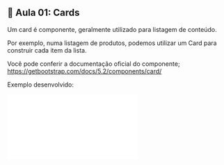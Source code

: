 ## 📝 Aula 01: Cards

Um card é componente, geralmente utilizado para listagem de conteúdo.

Por exemplo, numa listagem de produtos, podemos utilizar um Card para construir cada item da lista.

Você pode conferir a documentação oficial do componente;
https://getbootstrap.com/docs/5.2/components/card/

Exemplo desenvolvido:

![Exemplo de Card](./card.html)
